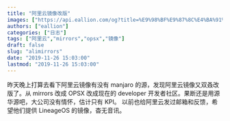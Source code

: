```yaml
---
title: "阿里云镜像改版"
images: ["https://api.eallion.com/og?title=%E9%98%BF%E9%87%8C%E4%BA%91%E9%95%9C%E5%83%8F%E6%94%B9%E7%89%88"]
authors: ["eallion"]
categories: ["日志"]
tags: ["阿里云","mirrors","opsx","镜像"]
draft: false
slug: "alimirrors"
date: "2019-11-26 15:03:00"
lastmod: "2019-11-26 15:03:00"
---
```


昨天晚上打算去看下阿里云镜像有没有 manjaro 的源，发现阿里云镜像又双叒改版了。从 mirrors 改成 OPSX 改成现在的 developer 开发者社区。果断还是用源华源吧，大公司没有情怀，估计只有 KPI。
以前也给阿里云发过邮箱和反馈，希望他们提供 LineageOS 的镜像，杳无音讯。
